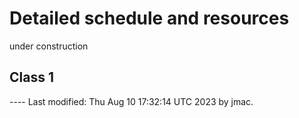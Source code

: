 # Detailed schedule and resources

under construction

## Class 1


---- Last modified: Thu Aug 10 17:32:14 UTC 2023 by jmac.
